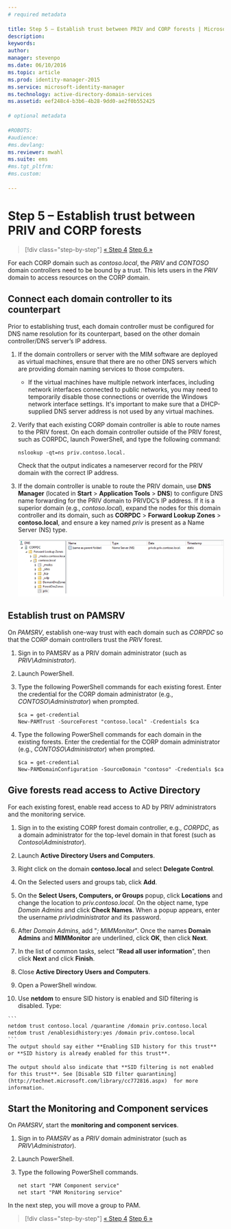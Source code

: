 ```yaml
---
# required metadata

title: Step 5 – Establish trust between PRIV and CORP forests | Microsoft Identity Manager
description:
keywords:
author:
manager: stevenpo
ms.date: 06/10/2016
ms.topic: article
ms.prod: identity-manager-2015
ms.service: microsoft-identity-manager
ms.technology: active-directory-domain-services
ms.assetid: eef248c4-b3b6-4b28-9dd0-ae2f0b552425

# optional metadata

#ROBOTS:
#audience:
#ms.devlang:
ms.reviewer: mwahl
ms.suite: ems
#ms.tgt_pltfrm:
#ms.custom:

---
```


# Step 5 – Establish trust between PRIV and CORP forests

>[!div class="step-by-step"]
[« Step 4](step-4-install-mim-components-on-pam-server.md)
[Step 6 »](step-6-transition-group-to-pam.md)


For each CORP domain such as *contoso.local*, the *PRIV* and *CONTOSO* domain controllers need to be bound by a trust. This lets users in the *PRIV* domain to access resources on the CORP domain.

## Connect each domain controller to its counterpart

Prior to establishing trust, each domain controller must be configured for DNS name resolution for its counterpart, based on the other domain controller/DNS server’s IP address.

1.  If the domain controllers or server with the MIM software are deployed as virtual machines, ensure that there are no other DNS servers which are providing domain naming services to those computers.
    - If the virtual machines have multiple network interfaces, including network interfaces connected to public networks, you may need to temporarily disable those connections or override the Windows network interface settings. It's important to make sure that a DHCP-supplied DNS server address is not used by any virtual machines.

2.  Verify that each existing CORP domain controller is able to route names to the PRIV forest. On each domain controller outside of the PRIV forest, such as CORPDC, launch PowerShell, and type the following command:

    ```
    nslookup -qt=ns priv.contoso.local.
    ```
    Check that the output indicates a nameserver record for the PRIV domain with the correct IP address.

3.  If the domain controller is unable to route the PRIV domain, use **DNS Manager** (located in **Start** > **Application Tools** > **DNS**) to configure DNS name forwarding for the PRIV domain to PRIVDC’s IP address. If it is a superior domain (e.g., *contoso.local*), expand the nodes for this domain controller and its domain, such as **CORPDC** > **Forward Lookup Zones** > **contoso.local**, and ensure a key named *priv* is present as a Name Server (NS) type.

    ![file structure for priv key - screenshot](./media/PAM_GS_DNS_Manager.png)

## Establish trust on PAMSRV

On *PAMSRV*, establish one-way trust with each domain such as *CORPDC* so that the CORP domain controllers trust the *PRIV* forest.

1. Sign in to PAMSRV as a PRIV domain administrator (such as *PRIV\Administrator*).

2.  Launch PowerShell.

3.  Type the following PowerShell commands for each existing forest. Enter the credential for the CORP domain administrator (e.g., *CONTOSO\Administrator*) when prompted.

    ```
    $ca = get-credential
    New-PAMTrust -SourceForest "contoso.local" -Credentials $ca
    ```

4.  Type the following PowerShell commands for each domain in the existing forests. Enter the credential for the CORP domain administrator (e.g., *CONTOSO\Administrator*) when prompted.

    ```
    $ca = get-credential
    New-PAMDomainConfiguration -SourceDomain "contoso" -Credentials $ca
    ```

## Give forests read access to Active Directory

For each existing forest, enable read access to AD by PRIV administrators and the monitoring service.

1.  Sign in to the existing CORP forest domain controller, e.g., *CORPDC*, as a domain administrator for the top-level domain in that forest (such as *Contoso\Administrator*).

2.  Launch **Active Directory Users and Computers**.

3.  Right click on the domain **contoso.local** and select **Delegate Control**.

4.  On the Selected users and groups tab, click **Add**.

5.  On the **Select Users, Computers, or Groups** popup, click **Locations** and change the location to *priv.contoso.local*.  On the object name, type *Domain Admins* and click **Check Names**. When a popup appears, enter the username *priv\administrator* and its password.

6.  After *Domain Admins*, add "*; MIMMonitor*". Once the names **Domain Admins** and **MIMMonitor** are underlined, click **OK**, then click **Next**.

7.  In the list of common tasks, select "**Read all user information**", then click **Next** and click **Finish**.

8.  Close **Active Directory Users and Computers**.

9.  Open a PowerShell window.

10.  Use **netdom** to ensure SID history is enabled and SID filtering is disabled.  Type:

    ```
    netdom trust contoso.local /quarantine /domain priv.contoso.local
    netdom trust /enablesidhistory:yes /domain priv.contoso.local
    ```
    The output should say either **Enabling SID history for this trust** or **SID history is already enabled for this trust**.

    The output should also indicate that **SID filtering is not enabled for this trust**. See [Disable SID filter quarantining](http://technet.microsoft.com/library/cc772816.aspx)  for more information.

## Start the Monitoring and Component services
On *PAMSRV*, start the **monitoring and component services**.

1.  Sign in to *PAMSRV* as a *PRIV* domain administrator (such as *PRIV\Administrator*).

2.  Launch PowerShell.

3.  Type the following PowerShell commands.

    ```
    net start "PAM Component service"
    net start "PAM Monitoring service"
    ```

In the next step, you will move a group to PAM.

>[!div class="step-by-step"]
[« Step 4](step-4-install-mim-components-on-pam-server.md)
[Step 6 »](step-6-transition-group-to-pam.md)
